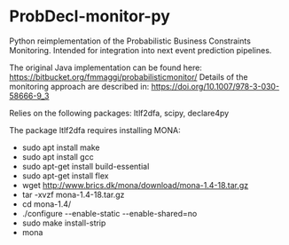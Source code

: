 # ProbDecl-monitor-py
Python reimplementation of the Probabilistic Business Constraints Monitoring. Intended for integration into next event prediction pipelines. 

The original Java implementation can be found here: https://bitbucket.org/fmmaggi/probabilisticmonitor/
Details of the monitoring approach are described in: https://doi.org/10.1007/978-3-030-58666-9_3

Relies on the following packages: ltlf2dfa, scipy, declare4py

The package ltlf2dfa requires installing MONA:
* sudo apt install make
* sudo apt install gcc
* sudo apt-get install build-essential
* sudo apt-get install flex
* wget http://www.brics.dk/mona/download/mona-1.4-18.tar.gz
* tar -xvzf mona-1.4-18.tar.gz
* cd mona-1.4/
* ./configure --enable-static --enable-shared=no
* sudo make install-strip
* mona

